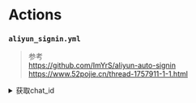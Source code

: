 # Actions
### `aliyun_signin.yml`
> 参考  
> https://github.com/ImYrS/aliyun-auto-signin  
> https://www.52pojie.cn/thread-1757911-1-1.html


<details> 
    <summary>获取chat_id</summary>


> bot_token `xxx:yyyyyyyyyy`  
    
> chat_id 

#### query api

```
https://api.telegram.org/bot<bot_token>/getUpdates
```

- user chat_id

```js
"from": {
          "id": xxxxxxx,
          "is_bot": false,
          "first_name": "xxx",
          "language_code": "zh-hans"
        }
```

- group/channel chat_id
    
```js
"chat": {
          "id": -xxxxxxx,
          "title": <channel name>,
          "username": "<channel username>",
          "type": "channel"
        }

```

#### Test api
```bash
curl -X POST "https://api.telegram.org/bot<bot_token>/sendMessage" -d "chat_id=<chat_id>&text=<message>"
```

</details>
